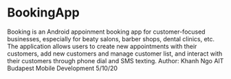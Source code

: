 # BookingApp
Booking is an Android appoinment booking app for customer-focused businesses, especially for beaty salons, barber shops, dental clinics, etc.
The application allows users to create new appointments with their customers, add new customers and manage customer list, and interact with their customers through phone dial and SMS texting.
Author: Khanh Ngo
AIT Budapest Mobile Development 5/10/20
